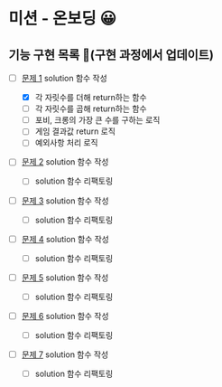 # 미션 - 온보딩 😀

## 기능 구현 목록 🎯(구현 과정에서 업데이트)

- [ ] [문제 1](docs/PROBLEM1.md) solution 함수 작성

  - [x] 각 자릿수를 더해 return하는 함수
  - [ ] 각 자릿수를 곱해 return하는 함수
  - [ ] 포비, 크롱의 가장 큰 수를 구하는 로직
  - [ ] 게임 결과값 return 로직
  - [ ] 예외사항 처리 로직

- [ ] [문제 2](docs/PROBLEM2.md) solution 함수 작성

  - [ ] solution 함수 리팩토링

- [ ] [문제 3](docs/PROBLEM3.md) solution 함수 작성

  - [ ] solution 함수 리팩토링

- [ ] [문제 4](docs/PROBLEM4.md) solution 함수 작성

  - [ ] solution 함수 리팩토링

- [ ] [문제 5](docs/PROBLEM5.md) solution 함수 작성

  - [ ] solution 함수 리팩토링

- [ ] [문제 6](docs/PROBLEM6.md) solution 함수 작성

  - [ ] solution 함수 리팩토링

- [ ] [문제 7](docs/PROBLEM7.md) solution 함수 작성

  - [ ] solution 함수 리팩토링
